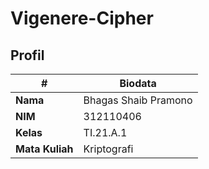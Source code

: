 # Vigenere-Cipher
## Profil
| #               | Biodata                 |
| --------------- | ----------------------- |
| **Nama**        | Bhagas Shaib Pramono    |
| **NIM**         | 312110406               |
| **Kelas**       | TI.21.A.1               |
| **Mata Kuliah** | Kriptografi             |
